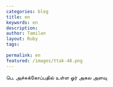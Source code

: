 ```yaml
---
categories: blog
title: en
keywords: en
description: 
author: Tamilan
layout: Ruby
tags: 
 
permalink: en
featured: /images/ttak-48.png
---
```

  
பெ. அச்சுக்கோப்பதில் உள்ள ஓர் அகல அளவு  

